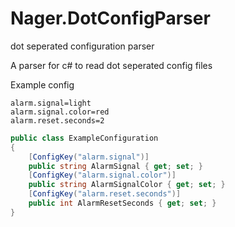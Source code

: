 # Nager.DotConfigParser
dot seperated configuration parser

A parser for c# to read dot seperated config files

Example config
```
alarm.signal=light
alarm.signal.color=red
alarm.reset.seconds=2
```

```cs
public class ExampleConfiguration
{
    [ConfigKey("alarm.signal")]
    public string AlarmSignal { get; set; }
    [ConfigKey("alarm.signal.color")]
    public string AlarmSignalColor { get; set; }
    [ConfigKey("alarm.reset.seconds")]
    public int AlarmResetSeconds { get; set; }
}
```
